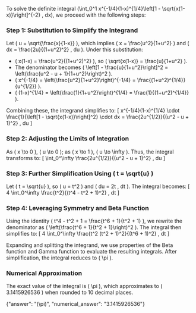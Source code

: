 
To solve the definite integral \(\int_0^1 x^{-1/4}(1-x)^{1/4}\left[1 - \sqrt{x(1-x)}\right]^{-2} \, dx\), we proceed with the following steps:


### Step 1: Substitution to Simplify the Integrand
Let \( u = \sqrt{\frac{x}{1-x}} \), which implies \( x = \frac{u^2}{1+u^2} \) and \( dx = \frac{2u}{(1+u^2)^2} \, du \). Under this substitution:
- \( x(1-x) = \frac{u^2}{(1+u^2)^2} \), so \( \sqrt{x(1-x)} = \frac{u}{1+u^2} \).
- The denominator becomes \( \left[1 - \frac{u}{1+u^2}\right]^2 = \left(\frac{u^2 - u + 1}{1+u^2}\right)^2 \).
- \( x^{-1/4} = \left(\frac{u^2}{1+u^2}\right)^{-1/4} = \frac{(1+u^2)^{1/4}}{u^{1/2}} \).
- \( (1-x)^{1/4} = \left(\frac{1}{1+u^2}\right)^{1/4} = \frac{1}{(1+u^2)^{1/4}} \).

Combining these, the integrand simplifies to:
\[
x^{-1/4}(1-x)^{1/4} \cdot \frac{1}{\left[1 - \sqrt{x(1-x)}\right]^2} \cdot dx = \frac{2u^{1/2}}{(u^2 - u + 1)^2} \, du
\]

### Step 2: Adjusting the Limits of Integration
As \( x \to 0 \), \( u \to 0 \); as \( x \to 1 \), \( u \to \infty \). Thus, the integral transforms to:
\[
\int_0^\infty \frac{2u^{1/2}}{(u^2 - u + 1)^2} \, du
\]


### Step 3: Further Simplification Using \( t = \sqrt{u} \)
Let \( t = \sqrt{u} \), so \( u = t^2 \) and \( du = 2t \, dt \). The integral becomes:
\[
4 \int_0^\infty \frac{t^2}{(t^4 - t^2 + 1)^2} \, dt
\]

### Step 4: Leveraging Symmetry and Beta Function
Using the identity \( t^4 - t^2 + 1 = \frac{t^6 + 1}{t^2 + 1} \), we rewrite the denominator as \( \left(\frac{t^6 + 1}{t^2 + 1}\right)^2 \). The integral then simplifies to:
\[
4 \int_0^\infty \frac{t^2 (t^2 + 1)^2}{(t^6 + 1)^2} \, dt
\]

Expanding and splitting the integrand, we use properties of the Beta function and Gamma function to evaluate the resulting integrals. After simplification, the integral reduces to \( \pi \).


### Numerical Approximation
The exact value of the integral is \( \pi \), which approximates to \( 3.1415926536 \) when rounded to 10 decimal places.


{"answer": "\(\pi\)", "numerical_answer": "3.1415926536"}